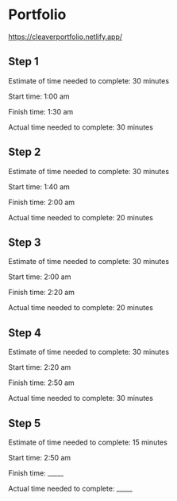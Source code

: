 # Portfolio

https://cleaverportfolio.netlify.app/

## Step 1

Estimate of time needed to complete: 30 minutes

Start time: 1:00 am

Finish time: 1:30 am

Actual time needed to complete: 30 minutes

## Step 2

Estimate of time needed to complete: 30 minutes

Start time: 1:40 am

Finish time: 2:00 am

Actual time needed to complete: 20 minutes
## Step 3

Estimate of time needed to complete: 30 minutes

Start time: 2:00 am

Finish time: 2:20 am

Actual time needed to complete: 20 minutes

## Step 4

Estimate of time needed to complete: 30 minutes

Start time: 2:20 am

Finish time: 2:50 am

Actual time needed to complete: 30 minutes
## Step 5

Estimate of time needed to complete: 15 minutes

Start time: 2:50 am

Finish time: _____

Actual time needed to complete: _____